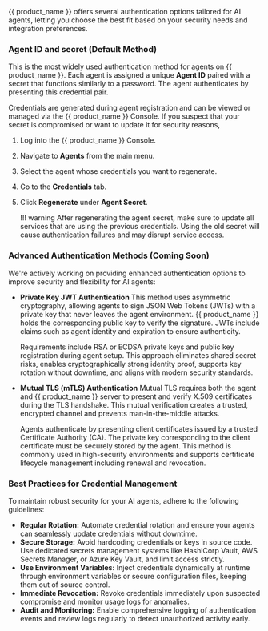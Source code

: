 {{ product_name }} offers several authentication options tailored for AI agents, letting you choose the best fit based on your security needs and integration preferences.

<!-- vale off -->
### Agent ID and secret (Default Method)
<!-- vale on -->

This is the most widely used authentication method for agents on {{ product_name }}. Each agent is assigned a unique **Agent ID** paired with a secret that functions similarly to a password. The agent authenticates by presenting this credential pair.

Credentials are generated during agent registration and can be viewed or managed via the {{ product_name }} Console. If you suspect that your secret is compromised or want to update it for security reasons,

1. Log into the {{ product_name }} Console.
2. Navigate to **Agents** from the main menu.
3. Select the agent whose credentials you want to regenerate.
4. Go to the **Credentials** tab.
5. Click **Regenerate** under **Agent Secret**.

    !!! warning
        After regenerating the agent secret, make sure to update all services that are using the previous credentials. Using the old secret will cause authentication failures and may disrupt service access.

### Advanced Authentication Methods (Coming Soon)

We're actively working on providing enhanced authentication options to improve security and flexibility for AI agents:

* **Private Key JWT Authentication**
  This method uses asymmetric cryptography, allowing agents to sign JSON Web Tokens (JWTs) with a private key that never leaves the agent environment. {{ product_name }} holds the corresponding public key to verify the signature. JWTs include claims such as agent identity and expiration to ensure authenticity.

  Requirements include RSA or ECDSA private keys and public key registration during agent setup. This approach eliminates shared secret risks, enables cryptographically strong identity proof, supports key rotation without downtime, and aligns with modern security standards.

* **Mutual TLS (mTLS) Authentication**
  Mutual TLS requires both the agent and {{ product_name }} server to present and verify X.509 certificates during the TLS handshake. This mutual verification creates a trusted, encrypted channel and prevents man-in-the-middle attacks.

  Agents authenticate by presenting client certificates issued by a trusted Certificate Authority (CA). The private key corresponding to the client certificate must be securely stored by the agent. This method is commonly used in high-security environments and supports certificate lifecycle management including renewal and revocation.

### Best Practices for Credential Management

To maintain robust security for your AI agents, adhere to the following guidelines:

* **Regular Rotation:** Automate credential rotation and ensure your agents can seamlessly update credentials without downtime.
* **Secure Storage:** Avoid hardcoding credentials or keys in source code. Use dedicated secrets management systems like HashiCorp Vault, AWS Secrets Manager, or Azure Key Vault, and limit access strictly.
* **Use Environment Variables:** Inject credentials dynamically at runtime through environment variables or secure configuration files, keeping them out of source control.
* **Immediate Revocation:** Revoke credentials immediately upon suspected compromise and monitor usage logs for anomalies.
* **Audit and Monitoring:** Enable comprehensive logging of authentication events and review logs regularly to detect unauthorized activity early.

